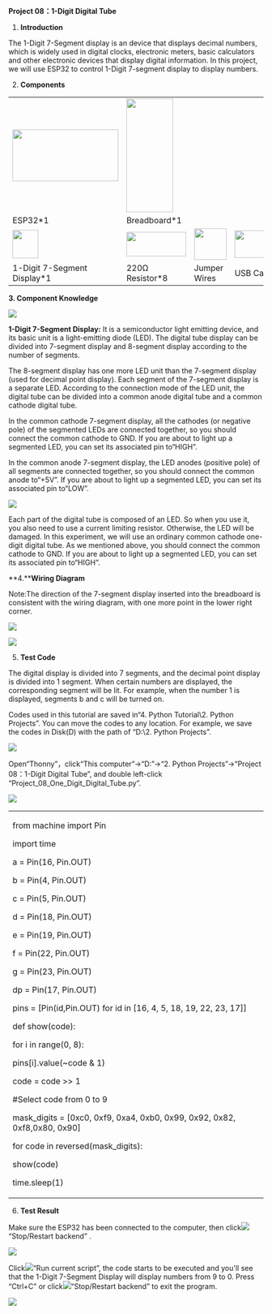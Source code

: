 **Project 08：1-Digit Digital Tube**

1.  **Introduction**

The 1-Digit 7-Segment display is an device that displays decimal
numbers, which is widely used in digital clocks, electronic meters,
basic calculators and other electronic devices that display digital
information. In this project, we will use ESP32 to control 1-Digit
7-segment display to display numbers.

2.  **Components**

<table>
<tbody>
<tr class="odd">
<td><img src="https://raw.githubusercontent.com/keyestudio/KS5011-KS5011F-Keyestudio-ESP32-Learning-Kit-Complete-Edition-Python/master/media/56053f7126905c6def63919c661d5c0a.jpeg" style="width:2.17847in;height:1.0625in" /></td>
<td><img src="https://raw.githubusercontent.com/keyestudio/KS5011-KS5011F-Keyestudio-ESP32-Learning-Kit-Complete-Edition-Python/master/media/e380dd26e4825be9a768973802a55fe6.png" style="width:0.95208in;height:2.33472in" /></td>
<td></td>
<td></td>
</tr>
<tr class="even">
<td>ESP32*1</td>
<td>Breadboard*1</td>
<td></td>
<td></td>
</tr>
<tr class="odd">
<td><img src="https://raw.githubusercontent.com/keyestudio/KS5011-KS5011F-Keyestudio-ESP32-Learning-Kit-Complete-Edition-Python/master/media/f52aeaa1de53c2e89338b2f42da4b029.png" style="width:0.52847in;height:0.58958in" /></td>
<td><img src="https://raw.githubusercontent.com/keyestudio/KS5011-KS5011F-Keyestudio-ESP32-Learning-Kit-Complete-Edition-Python/master/media/098a2730d0b0a2a4b2079e0fc87fd38b.png" style="width:1.22639in;height:0.49236in" /></td>
<td><img src="https://raw.githubusercontent.com/keyestudio/KS5011-KS5011F-Keyestudio-ESP32-Learning-Kit-Complete-Edition-Python/master/media/c801a7baee258ff7f5f28ac6e9a7097b.png" style="width:0.66736in;height:0.64097in" /></td>
<td><img src="https://raw.githubusercontent.com/keyestudio/KS5011-KS5011F-Keyestudio-ESP32-Learning-Kit-Complete-Edition-Python/master/media/7dcbd02995be3c142b2f97df7f7c03ce.png" style="width:1.05903in;height:0.56667in" /></td>
</tr>
<tr class="even">
<td>1-Digit 7-Segment Display*1</td>
<td>220Ω Resistor*8</td>
<td>Jumper Wires</td>
<td>USB Cable*1</td>
</tr>
</tbody>
</table>

**3. Component Knowledge**

![](/media/e44a0f27beec739ee13e68c04865989f.png)

**1-Digit 7-Segment Display:** It is a semiconductor light emitting
device, and its basic unit is a light-emitting diode (LED). The digital
tube display can be divided into 7-segment display and 8-segment display
according to the number of segments.

The 8-segment display has one more LED unit than the 7-segment display
(used for decimal point display). Each segment of the 7-segment display
is a separate LED. According to the connection mode of the LED unit, the
digital tube can be divided into a common anode digital tube and a
common cathode digital tube.

In the common cathode 7-segment display, all the cathodes (or negative
pole) of the segmented LEDs are connected together, so you should
connect the common cathode to GND. If you are about to light up a
segmented LED, you can set its associated pin to“HIGH”.

In the common anode 7-segment display, the LED anodes (positive pole) of
all segments are connected together, so you should connect the common
anode to“+5V”. If you are about to light up a segmented LED, you can set
its associated pin to“LOW”.

![](/media/28fd057848fbe0e8c8e3362768e7aa44.png)

Each part of the digital tube is composed of an LED. So when you use it,
you also need to use a current limiting resistor. Otherwise, the LED
will be damaged. In this experiment, we will use an ordinary common
cathode one-digit digital tube. As we mentioned above, you should
connect the common cathode to GND. If you are about to light up a
segmented LED, you can set its associated pin to“HIGH”.

**4.****Wiring Diagram**

Note:The direction of the 7-segment display inserted into the breadboard
is consistent with the wiring diagram, with one more point in the lower
right corner.

![](/media/631ee0861da60ed02d191de0e0e210d9.png)

![](/media/5f01d1eea2bb207f19dee4f437f93bc8.png)

5.  **Test Code**

The digital display is divided into 7 segments, and the decimal point
display is divided into 1 segment. When certain numbers are displayed,
the corresponding segment will be lit. For example, when the number 1 is
displayed, segments b and c will be turned on.

Codes used in this tutorial are saved in“4. Python Tutorial\\2. Python
Projects”. You can move the codes to any location. For example, we save
the codes in Disk(D) with the path of “D:\\2. Python Projects”.

![](/media/906b7d4391131929a6b0726f7f5bab30.png)

Open“Thonny”，click“This computer”→“D:”→“2. Python Projects”→“Project
08：1-Digit Digital Tube”, and double left-click
“Project\_08\_One\_Digit\_Digital\_Tube.py”.

![](/media/3be7059c709f19115166838408aee85f.png)

<table>
<tbody>
<tr class="odd">
<td><p>from machine import Pin</p>
<p>import time</p>
<p>a = Pin(16, Pin.OUT)</p>
<p>b = Pin(4, Pin.OUT)</p>
<p>c = Pin(5, Pin.OUT)</p>
<p>d = Pin(18, Pin.OUT)</p>
<p>e = Pin(19, Pin.OUT)</p>
<p>f = Pin(22, Pin.OUT)</p>
<p>g = Pin(23, Pin.OUT)</p>
<p>dp = Pin(17, Pin.OUT)</p>
<p>pins = [Pin(id,Pin.OUT) for id in [16, 4, 5, 18, 19, 22, 23, 17]]</p>
<p>def show(code):</p>
<p>for i in range(0, 8):</p>
<p>pins[i].value(~code &amp; 1)</p>
<p>code = code &gt;&gt; 1</p>
<p>#Select code from 0 to 9</p>
<p>mask_digits = [0xc0, 0xf9, 0xa4, 0xb0, 0x99, 0x92, 0x82, 0xf8,0x80, 0x90]</p>
<p>for code in reversed(mask_digits):</p>
<p>show(code)</p>
<p>time.sleep(1)</p></td>
</tr>
</tbody>
</table>

6.  **Test Result**

Make sure the ESP32 has been connected to the computer, then
click![](/media/27451c8a9c13e29d02bc0f5831cfaf1f.png)“Stop/Restart backend” .

![](/media/7be4c73143be588035ba0e6d0e1c6fe4.png)

Click![](/media/da852227207616ccd9aff28f19e02690.png)“Run current script”, the code starts to be
executed and you'll see that the 1-Digit 7-Segment Display will display
numbers from 9 to 0. Press “Ctrl+C” or
click![](/media/27451c8a9c13e29d02bc0f5831cfaf1f.png)“Stop/Restart backend” to exit the
program.

![](/media/c84378a13a1f9b578d8edb57baaafd47.png)
